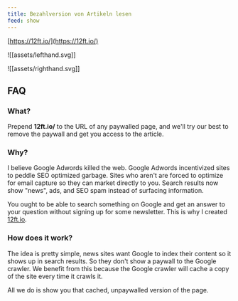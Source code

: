 ```yaml
---
title: Bezahlversion von Artikeln lesen
feed: show
---
```


[https://12ft.io/](https://12ft.io/)

![[assets/lefthand.svg]]

![[assets/righthand.svg]]

## FAQ

### What?

Prepend **12ft.io/** to the URL of any paywalled page, and we'll try our best to remove the paywall and get you access to the article.

### Why?

I believe Google Adwords killed the web. Google Adwords incentivized sites to peddle SEO optimized garbage. Sites who aren't are forced to optimize for email capture so they can market directly to you. Search results now show "news", ads, and SEO spam instead of surfacing information.

You ought to be able to search something on Google and get an answer to your question without signing up for some newsletter. This is why I created [12ft.io](https://12ft.io/).

### How does it work?

The idea is pretty simple, news sites want Google to index their content so it shows up in search results. So they don't show a paywall to the Google crawler. We benefit from this because the Google crawler will cache a copy of the site every time it crawls it.

All we do is show you that cached, unpaywalled version of the page.
